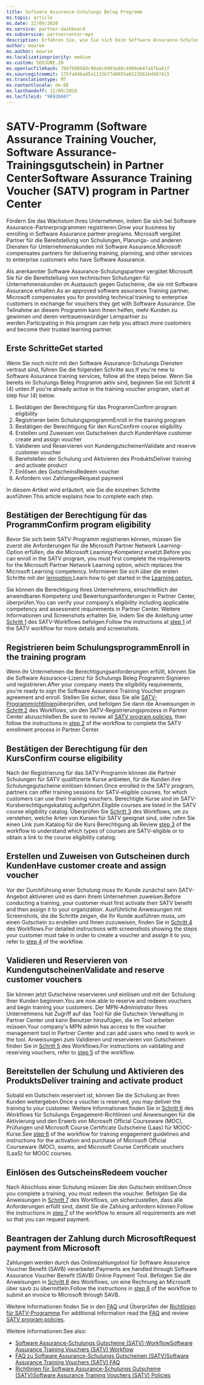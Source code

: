 ```yaml
---
title: Software Assurance-Schulungs Beleg Programm
ms.topic: article
ms.date: 12/09/2020
ms.service: partner-dashboard
ms.subservice: partnercenter-mpn
description: Erfahren Sie, wie Sie sich beim Software Assurance-Schulungs-Gutscheinprogramm registrieren, damit Sie für die Bereitstellung von Schulungen und Planung für Unternehmenskunden kompensiert werden können.
author: mowree
ms.author: mowrim
ms.localizationpriority: medium
ms.custom: SEOJUNE.20
ms.openlocfilehash: 786f69858dc90a9c0993e88c4900a647a07ba81f
ms.sourcegitcommit: 175fa04ba45a1133b77d8055a0123561bd987415
ms.translationtype: MT
ms.contentlocale: de-DE
ms.lasthandoff: 12/09/2020
ms.locfileid: "96926607"
---
```

# <a name="software-assurance-training-voucher-satv-program-in-partner-center"></a><span data-ttu-id="b42e9-103">SATV-Programm (Software Assurance Training Voucher, Software Assurance-Trainingsgutschein) in Partner Center</span><span class="sxs-lookup"><span data-stu-id="b42e9-103">Software Assurance Training Voucher (SATV) program in Partner Center</span></span>

<span data-ttu-id="b42e9-104">Fördern Sie das Wachstum Ihres Unternehmen, indem Sie sich bei Software Assurance-Partnerprogrammen registrieren.</span><span class="sxs-lookup"><span data-stu-id="b42e9-104">Grow your business by enrolling in Software Assurance partner programs.</span></span> <span data-ttu-id="b42e9-105">Microsoft vergütet Partner für die Bereitstellung von Schulungen, Planungs- und anderen Diensten für Unternehmenskunden mit Software Assurance.</span><span class="sxs-lookup"><span data-stu-id="b42e9-105">Microsoft compensates partners for delivering training, planning, and other services to enterprise customers who have Software Assurance.</span></span>

<span data-ttu-id="b42e9-106">Als anerkannter Software Assurance-Schulungspartner vergütet Microsoft Sie für die Bereitstellung von technischen Schulungen für Unternehmenskunden im Austausch gegen Gutscheine, die sie mit Software Assurance erhalten.</span><span class="sxs-lookup"><span data-stu-id="b42e9-106">As an approved software assurance Training partner, Microsoft compensates you for providing technical training to enterprise customers in exchange for vouchers they get with Software Assurance.</span></span> <span data-ttu-id="b42e9-107">Die Teilnahme an diesem Programm kann Ihnen helfen, mehr Kunden zu gewinnen und deren vertrauenswürdiger Lernpartner zu werden.</span><span class="sxs-lookup"><span data-stu-id="b42e9-107">Participating in this program can help you attract more customers and become their trusted learning partner.</span></span>

## <a name="get-started"></a><span data-ttu-id="b42e9-108">Erste Schritte</span><span class="sxs-lookup"><span data-stu-id="b42e9-108">Get started</span></span>

<span data-ttu-id="b42e9-109">Wenn Sie noch nicht mit den Software Assurance-Schulungs Diensten vertraut sind, führen Sie die folgenden Schritte aus.</span><span class="sxs-lookup"><span data-stu-id="b42e9-109">If you're new to Software Assurance training services, follow all the steps below.</span></span> <span data-ttu-id="b42e9-110">Wenn Sie bereits im Schulungs Beleg Programm aktiv sind, beginnen Sie mit Schritt 4 (4) unten.</span><span class="sxs-lookup"><span data-stu-id="b42e9-110">If you're already active in the training voucher program, start at step four (4) below.</span></span> 

1. <span data-ttu-id="b42e9-111">Bestätigen der Berechtigung für das Programm</span><span class="sxs-lookup"><span data-stu-id="b42e9-111">Confirm program eligibility</span></span>
2. <span data-ttu-id="b42e9-112">Registrieren beim Schulungsprogramm</span><span class="sxs-lookup"><span data-stu-id="b42e9-112">Enroll in the training program</span></span>
3. <span data-ttu-id="b42e9-113">Bestätigen der Berechtigung für den Kurs</span><span class="sxs-lookup"><span data-stu-id="b42e9-113">Confirm course eligibility</span></span>
4. <span data-ttu-id="b42e9-114">Erstellen und Zuweisen von Gutscheinen durch Kunden</span><span class="sxs-lookup"><span data-stu-id="b42e9-114">Have customer create and assign voucher</span></span>
5. <span data-ttu-id="b42e9-115">Validieren und Reservieren von Kundengutscheinen</span><span class="sxs-lookup"><span data-stu-id="b42e9-115">Validate and reserve customer voucher</span></span>
6. <span data-ttu-id="b42e9-116">Bereitstellen der Schulung und Aktivieren des Produkts</span><span class="sxs-lookup"><span data-stu-id="b42e9-116">Deliver training and activate product</span></span>
7. <span data-ttu-id="b42e9-117">Einlösen des Gutscheins</span><span class="sxs-lookup"><span data-stu-id="b42e9-117">Redeem voucher</span></span>
8. <span data-ttu-id="b42e9-118">Anfordern von Zahlungen</span><span class="sxs-lookup"><span data-stu-id="b42e9-118">Request payment</span></span>

<span data-ttu-id="b42e9-119">In diesem Artikel wird erläutert, wie Sie die einzelnen Schritte ausführen.</span><span class="sxs-lookup"><span data-stu-id="b42e9-119">This article explains how to complete each step.</span></span>

## <a name="confirm-program-eligibility"></a><span data-ttu-id="b42e9-120">Bestätigen der Berechtigung für das Programm</span><span class="sxs-lookup"><span data-stu-id="b42e9-120">Confirm program eligibility</span></span>

<span data-ttu-id="b42e9-121">Bevor Sie sich beim SATV-Programm registrieren können, müssen Sie zuerst die Anforderungen für die Microsoft Partner Network Learning-Option erfüllen, die die Microsoft Learning-Kompetenz ersetzt.</span><span class="sxs-lookup"><span data-stu-id="b42e9-121">Before you can enroll in the SATV program, you must first complete the requirements for the Microsoft Partner Network Learning option, which replaces the Microsoft Learning competency.</span></span> <span data-ttu-id="b42e9-122">Informieren Sie sich über die ersten Schritte mit der [lernoption.](https://partner.microsoft.com/membership/learning-partners)</span><span class="sxs-lookup"><span data-stu-id="b42e9-122">Learn how to get started in the [Learning option.](https://partner.microsoft.com/membership/learning-partners)</span></span>

<span data-ttu-id="b42e9-123">Sie können die Berechtigung Ihres Unternehmens, einschließlich der anwendbaren Kompetenz und Bewertungsanforderungen in Partner Center, überprüfen.</span><span class="sxs-lookup"><span data-stu-id="b42e9-123">You can verify your company's eligibility including applicable competency and assessment requirements in Partner Center.</span></span> <span data-ttu-id="b42e9-124">Weitere Informationen und Screenshots erhalten Sie, indem Sie die Anleitung unter [Schritt 1](https://query.prod.cms.rt.microsoft.com/cms/api/am/binary/RE4s3bB) des SATV-Workflows befolgen.</span><span class="sxs-lookup"><span data-stu-id="b42e9-124">Follow the instructions at [step 1](https://query.prod.cms.rt.microsoft.com/cms/api/am/binary/RE4s3bB) of the SATV workflow for more details and screenshots.</span></span>

## <a name="enroll-in-the-training-program"></a><span data-ttu-id="b42e9-125">Registrieren beim Schulungsprogramm</span><span class="sxs-lookup"><span data-stu-id="b42e9-125">Enroll in the training program</span></span>

<span data-ttu-id="b42e9-126">Wenn Ihr Unternehmen die Berechtigungsanforderungen erfüllt, können Sie die Software Assurance-Lizenz für Schulungs Beleg Programm Signieren und registrieren.</span><span class="sxs-lookup"><span data-stu-id="b42e9-126">After your company meets the eligibility requirements, you're ready to sign the Software Assurance Training Voucher program agreement and enroll.</span></span> <span data-ttu-id="b42e9-127">Stellen Sie sicher, dass Sie alle [SATV-Programmrichtlinien](https://query.prod.cms.rt.microsoft.com/cms/api/am/binary/RE3koEP)überprüfen, und befolgen Sie dann die Anweisungen in [Schritt 2](https://query.prod.cms.rt.microsoft.com/cms/api/am/binary/RE4s3bB) des Workflows, um den SATV-Registrierungsprozess in Partner Center abzuschließen.</span><span class="sxs-lookup"><span data-stu-id="b42e9-127">Be sure to review all [SATV program policies](https://query.prod.cms.rt.microsoft.com/cms/api/am/binary/RE3koEP), then follow the instructions in [step 2](https://query.prod.cms.rt.microsoft.com/cms/api/am/binary/RE4s3bB) of the workflow to complete the SATV enrollment process in Partner Center.</span></span>


## <a name="confirm-course-eligibility"></a><span data-ttu-id="b42e9-128">Bestätigen der Berechtigung für den Kurs</span><span class="sxs-lookup"><span data-stu-id="b42e9-128">Confirm course eligibility</span></span>
<span data-ttu-id="b42e9-129">Nach der Registrierung für das SATV-Programm können die Partner Schulungen für SATV qualifizierte Kurse anbieten, für die Kunden ihre Schulungsgutscheine einlösen können.</span><span class="sxs-lookup"><span data-stu-id="b42e9-129">Once enrolled in the SATV program, partners can offer training sessions for SATV-eligible courses, for which customers can use their training vouchers.</span></span> <span data-ttu-id="b42e9-130">Berechtigte Kurse sind im SATV-Kursberechtigungskatalog aufgeführt.</span><span class="sxs-lookup"><span data-stu-id="b42e9-130">Eligible courses are listed in the SATV course eligibility catalog.</span></span> <span data-ttu-id="b42e9-131">Überprüfen Sie [Schritt 3](https://query.prod.cms.rt.microsoft.com/cms/api/am/binary/RE4s3bB) des Workflows, um zu verstehen, welche Arten von Kursen für SATV geeignet sind, oder rufen Sie einen Link zum Katalog für die Kurs Berechtigung ab.</span><span class="sxs-lookup"><span data-stu-id="b42e9-131">Review [step 3](https://query.prod.cms.rt.microsoft.com/cms/api/am/binary/RE4s3bB) of the workflow to understand which types of courses are SATV-eligible or to obtain a link to the course eligibility catalog.</span></span>

## <a name="have-customer-create-and-assign-voucher"></a><span data-ttu-id="b42e9-132">Erstellen und Zuweisen von Gutscheinen durch Kunden</span><span class="sxs-lookup"><span data-stu-id="b42e9-132">Have customer create and assign voucher</span></span>

<span data-ttu-id="b42e9-133">Vor der Durchführung einer Schulung muss Ihr Kunde zunächst sein SATV-Angebot aktivieren und es dann Ihrem Unternehmen zuweisen.</span><span class="sxs-lookup"><span data-stu-id="b42e9-133">Before conducting a training, your customer must first activate their SATV benefit and then assign it to your organization.</span></span> <span data-ttu-id="b42e9-134">Ausführliche Anweisungen mit Screenshots, die die Schritte zeigen, die Ihr Kunde ausführen muss, um einen Gutschein zu erstellen und Ihnen zuzuweisen, finden Sie in [Schritt 4](https://query.prod.cms.rt.microsoft.com/cms/api/am/binary/RE4s3bB) des Workflows.</span><span class="sxs-lookup"><span data-stu-id="b42e9-134">For detailed instructions with screenshots showing the steps your customer must take in order to create a voucher and assign it to you, refer to [step 4](https://query.prod.cms.rt.microsoft.com/cms/api/am/binary/RE4s3bB) of the workflow.</span></span>

## <a name="validate-and-reserve-customer-vouchers"></a><span data-ttu-id="b42e9-135">Validieren und Reservieren von Kundengutscheinen</span><span class="sxs-lookup"><span data-stu-id="b42e9-135">Validate and reserve customer vouchers</span></span>

<span data-ttu-id="b42e9-136">Sie können jetzt Gutscheine reservieren und einlösen und mit der Schulung Ihrer Kunden beginnen.</span><span class="sxs-lookup"><span data-stu-id="b42e9-136">You are now able to reserve and redeem vouchers and begin training your customers.</span></span> <span data-ttu-id="b42e9-137">Der MPN-Administrator Ihres Unternehmens hat Zugriff auf das Tool für die Gutschein Verwaltung in Partner Center und kann Benutzer hinzufügen, die im Tool arbeiten müssen.</span><span class="sxs-lookup"><span data-stu-id="b42e9-137">Your company's MPN admin has access to the voucher management tool in Partner Center and can add users who need to work in the tool.</span></span> <span data-ttu-id="b42e9-138">Anweisungen zum Validieren und reservieren von Gutscheinen finden Sie in [Schritt 5](https://query.prod.cms.rt.microsoft.com/cms/api/am/binary/RE4s3bB) des Workflows.</span><span class="sxs-lookup"><span data-stu-id="b42e9-138">For instructions on validating and reserving vouchers, refer to [step 5](https://query.prod.cms.rt.microsoft.com/cms/api/am/binary/RE4s3bB) of the workflow.</span></span>

## <a name="deliver-training-and-activate-product"></a><span data-ttu-id="b42e9-139">Bereitstellen der Schulung und Aktivieren des Produkts</span><span class="sxs-lookup"><span data-stu-id="b42e9-139">Deliver training and activate product</span></span>

<span data-ttu-id="b42e9-140">Sobald ein Gutschein reserviert ist, können Sie die Schulung an Ihren Kunden weitergeben.</span><span class="sxs-lookup"><span data-stu-id="b42e9-140">Once a voucher is reserved, you may deliver the training to your customer.</span></span> <span data-ttu-id="b42e9-141">Weitere Informationen finden Sie in [Schritt 6](https://query.prod.cms.rt.microsoft.com/cms/api/am/binary/RE4s3bB) des Workflows für Schulungs Engagement-Richtlinien und Anweisungen für die Aktivierung und den Erwerb von Microsoft Official Courseware (MOC), Prüfungen und Microsoft Course Certificate Gutscheine (Laas) für MOOC-Kurse.</span><span class="sxs-lookup"><span data-stu-id="b42e9-141">See [step 6](https://query.prod.cms.rt.microsoft.com/cms/api/am/binary/RE4s3bB) of the workflow for training engagement guidelines and instructions for the activation and purchase of Microsoft Official Courseware (MOC), exams, and Microsoft Course Certificate vouchers (LaaS) for MOOC courses.</span></span>

## <a name="redeem-voucher"></a><span data-ttu-id="b42e9-142">Einlösen des Gutscheins</span><span class="sxs-lookup"><span data-stu-id="b42e9-142">Redeem voucher</span></span>

<span data-ttu-id="b42e9-143">Nach Abschluss einer Schulung müssen Sie den Gutschein einlösen.</span><span class="sxs-lookup"><span data-stu-id="b42e9-143">Once you complete a training, you must redeem the voucher.</span></span> <span data-ttu-id="b42e9-144">Befolgen Sie die Anweisungen in [Schritt 7](https://query.prod.cms.rt.microsoft.com/cms/api/am/binary/RE4s3bB) des Workflows, um sicherzustellen, dass alle Anforderungen erfüllt sind, damit Sie die Zahlung anfordern können.</span><span class="sxs-lookup"><span data-stu-id="b42e9-144">Follow the instructions in [step 7](https://query.prod.cms.rt.microsoft.com/cms/api/am/binary/RE4s3bB) of the workflow to ensure all requirements are met so that you can request payment.</span></span> 


## <a name="request-payment-from-microsoft"></a><span data-ttu-id="b42e9-145">Beantragen der Zahlung durch Microsoft</span><span class="sxs-lookup"><span data-stu-id="b42e9-145">Request payment from Microsoft</span></span>

<span data-ttu-id="b42e9-146">Zahlungen werden durch das Onlinezahlungstool für Software Assurance Voucher Benefit (SAVB) verarbeitet.</span><span class="sxs-lookup"><span data-stu-id="b42e9-146">Payments are handled through Software Assurance Voucher Benefit (SAVB) Online Payment Tool.</span></span> <span data-ttu-id="b42e9-147">Befolgen Sie die Anweisungen in [Schritt 8](https://query.prod.cms.rt.microsoft.com/cms/api/am/binary/RE4s3bB) des Workflows, um eine Rechnung an Microsoft über savb zu übermitteln.</span><span class="sxs-lookup"><span data-stu-id="b42e9-147">Follow the instructions in [step 8](https://query.prod.cms.rt.microsoft.com/cms/api/am/binary/RE4s3bB) of the workflow to submit an invoice to Microsoft through SAVB.</span></span> 

<span data-ttu-id="b42e9-148">Weitere Informationen finden Sie in den [FAQ](https://query.prod.cms.rt.microsoft.com/cms/api/am/binary/RE3kz5o) und Überprüfen der [Richtlinien für SATV-Programme](https://query.prod.cms.rt.microsoft.com/cms/api/am/binary/RE3koEP).</span><span class="sxs-lookup"><span data-stu-id="b42e9-148">For additional information read the [FAQ](https://query.prod.cms.rt.microsoft.com/cms/api/am/binary/RE3kz5o) and review [SATV program policies](https://query.prod.cms.rt.microsoft.com/cms/api/am/binary/RE3koEP).</span></span>

<span data-ttu-id="b42e9-149">Weitere Informationen:</span><span class="sxs-lookup"><span data-stu-id="b42e9-149">See also:</span></span>

- [<span data-ttu-id="b42e9-150">Software Assurance-Schulungs Gutscheine (SATV)-Workflow</span><span class="sxs-lookup"><span data-stu-id="b42e9-150">Software Assurance Training Vouchers (SATV) Workflow</span></span>](https://query.prod.cms.rt.microsoft.com/cms/api/am/binary/RE4s3bB)
- [<span data-ttu-id="b42e9-151">FAQ zu Software Assurance-Schulungs Gutscheinen (SATV)</span><span class="sxs-lookup"><span data-stu-id="b42e9-151">Software Assurance Training Vouchers (SATV) FAQ</span></span>](https://query.prod.cms.rt.microsoft.com/cms/api/am/binary/RE3kz5o)
- [<span data-ttu-id="b42e9-152">Richtlinien für Software Assurance-Schulungs Gutscheine (SATV)</span><span class="sxs-lookup"><span data-stu-id="b42e9-152">Software Assurance Training Vouchers (SATV) Policies</span></span>](https://query.prod.cms.rt.microsoft.com/cms/api/am/binary/RE3koEP)
